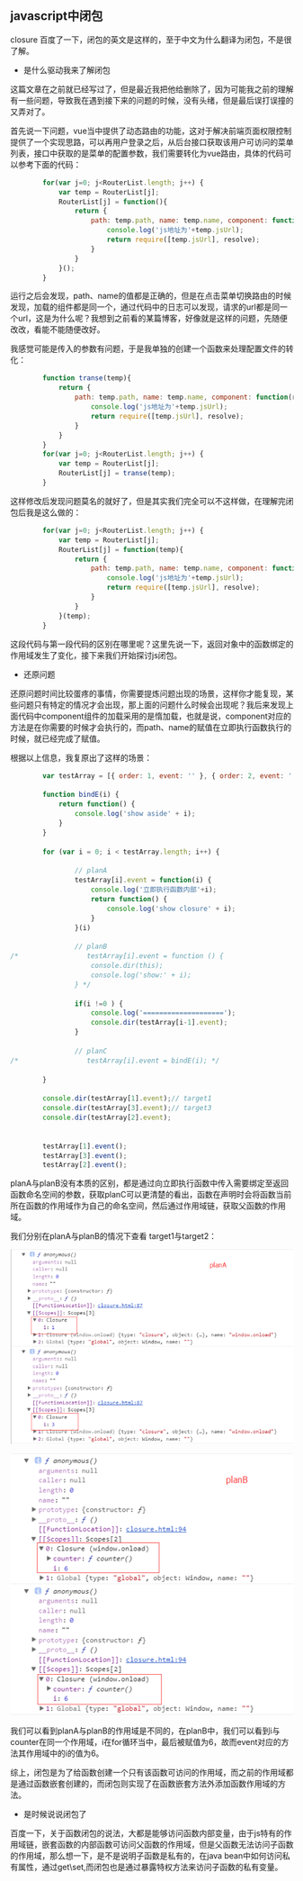 ## javascript中闭包

closure 百度了一下，闭包的英文是这样的，至于中文为什么翻译为闭包，不是很了解。

- 是什么驱动我来了解闭包

这篇文章在之前就已经写过了，但是最近我把他给删除了，因为可能我之前的理解有一些问题，导致我在遇到接下来的问题的时候，没有头绪，但是最后误打误撞的又弄对了。

首先说一下问题，vue当中提供了动态路由的功能，这对于解决前端页面权限控制提供了一个实现思路，可以再用户登录之后，从后台接口获取该用户可访问的菜单列表，接口中获取的是菜单的配置参数，我们需要转化为vue路由，具体的代码可以参考下面的代码：

````javascript
		for(var j=0; j<RouterList.length; j++) {
			var temp = RouterList[j];
			RouterList[j] = function(){
				return {
					path: temp.path, name: temp.name, component: function(resolve) {
						console.log('js地址为'+temp.jsUrl);
						return require([temp.jsUrl], resolve);
					}
				}
			}();
		}
````

运行之后会发现，path、name的值都是正确的，但是在点击菜单切换路由的时候发现，加载的组件都是同一个，通过代码中的日志可以发现，请求的url都是同一个url，这是为什么呢？我想到之前看的某篇博客，好像就是这样的问题，先随便改改，看能不能随便改好。

我感觉可能是传入的参数有问题，于是我单独的创建一个函数来处理配置文件的转化：

````javascript
		function transe(temp){
			return {
				path: temp.path, name: temp.name, component: function(resolve) {
					console.log('js地址为'+temp.jsUrl);
					return require([temp.jsUrl], resolve);
				}
			}
		}
		for(var j=0; j<RouterList.length; j++) {
			var temp = RouterList[j];
			RouterList[j] = transe(temp);
		}
````

这样修改后发现问题莫名的就好了，但是其实我们完全可以不这样做，在理解完闭包后我是这么做的：

````javascript
		for(var j=0; j<RouterList.length; j++) {
			var temp = RouterList[j];
			RouterList[j] = function(temp){
				return {
					path: temp.path, name: temp.name, component: function(resolve) {
						console.log('js地址为'+temp.jsUrl);
						return require([temp.jsUrl], resolve);
					}
				}
			}(temp);
		}
````

这段代码与第一段代码的区别在哪里呢？这里先说一下，返回对象中的函数绑定的作用域发生了变化，接下来我们开始探讨js闭包。

- 还原问题

还原问题时间比较蛋疼的事情，你需要提炼问题出现的场景，这样你才能复现，某些问题只有特定的情况才会出现，那上面的问题什么时候会出现呢？我后来发现上面代码中component组件的加载采用的是惰加载，也就是说，component对应的方法是在你需要的时候才会执行的，而path、name的赋值在立即执行函数执行的时候，就已经完成了赋值。

根据以上信息，我复原出了这样的场景：

````javascript
        var testArray = [{ order: 1, event: '' }, { order: 2, event: '' }, { order: 3, event: '' }, { order: 4, event: '' }, { order: 5, event: '' }, { order: 6, event: '' }];

        function bindE(i) {
            return function() {
                console.log('show aside' + i);
            }
        }

        for (var i = 0; i < testArray.length; i++) {

                // planA
                testArray[i].event = function(i) {
                    console.log('立即执行函数内部'+i);
                    return function() {
                        console.log('show closure' + i);
                    }
                }(i)
                
                // planB
/*                 testArray[i].event = function () {
                    console.dir(this);
                    console.log('show:' + i);
                } */

                if(i !=0 ) {
                    console.log('====================');
                    console.dir(testArray[i-1].event);
                }

                // planC
/*                 testArray[i].event = bindE(i); */

        }

        console.dir(testArray[1].event);// target1
        console.dir(testArray[3].event);// target3
        console.dir(testArray[2].event);
        

        testArray[1].event();
        testArray[3].event();
        testArray[2].event();
````

planA与planB没有本质的区别，都是通过向立即执行函数中传入需要绑定至返回函数命名空间的参数，获取planC可以更清楚的看出，函数在声明时会将函数当前所在函数的作用域作为自己的命名空间，然后通过作用域链，获取父函数的作用域。

我们分别在planA与planB的情况下查看 target1与target2：

![planA](/img/javascript/planA.png)

![planB](/img/javascript/planB.png)

我们可以看到planA与planB的作用域是不同的，在planB中，我们可以看到i与counter在同一个作用域，i在for循环当中，最后被赋值为6，故而event对应的方法其作用域中的i的值为6。

综上，闭包是为了给函数创建一个只有该函数可访问的作用域，而之前的作用域都是通过函数嵌套创建的，而闭包则实现了在函数嵌套方法外添加函数作用域的方法。

- 是时候说说闭包了

百度一下，关于函数闭包的说法，大都是能够访问函数内部变量，由于js特有的作用域链，嵌套函数的内部函数可访问父函数的作用域，但是父函数无法访问子函数的作用域，那么想一下，是不是说明子函数是私有的，在java bean中如何访问私有属性，通过get\set,而闭包也是通过暴露特权方法来访问子函数的私有变量。



